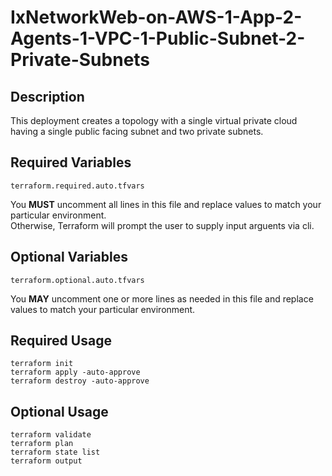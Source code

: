 # IxNetworkWeb-on-AWS-1-App-2-Agents-1-VPC-1-Public-Subnet-2-Private-Subnets

## Description
This deployment creates a topology with a single virtual private cloud having a single public facing subnet and two private subnets.

## Required Variables
```
terraform.required.auto.tfvars
```
You **MUST** uncomment all lines in this file and replace values to match your particular environment.  
Otherwise, Terraform will prompt the user to supply input arguents via cli.

## Optional Variables
```
terraform.optional.auto.tfvars
```
You **MAY** uncomment one or more lines as needed in this file and replace values to match your particular environment.

## Required Usage
```
terraform init
terraform apply -auto-approve
terraform destroy -auto-approve
```

## Optional Usage
```
terraform validate
terraform plan
terraform state list
terraform output
```